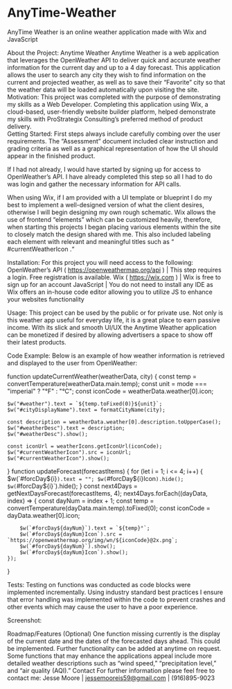 # AnyTime-Weather
AnyTime Weather is an online weather application made with Wix and JavaScript

About the Project:
Anytime Weather
Anytime Weather is a web application that leverages the OpenWeather API to deliver quick and accurate weather information for the current day and up to a 4 day forecast. This application allows the user to search any city they wish to find information on the current and projected weather, as well as to save their “Favorite” city so that the weather data will be loaded automatically upon visiting the site. 
Motivation:
This project was completed with the purpose of demonstrating my skills as a Web Developer. Completing this application using Wix, a cloud-based, user-friendly website builder platform, helped demonstrate my skills with ProStrategix Consulting’s preferred method of product delivery.  
Getting Started:
First steps always include carefully combing over the user requirements. The “Assessment” document included clear instruction and grading criteria as well as a graphical representation of how the UI should appear in the finished product. 

If I had not already, I would have started by signing up for access to OpenWeather’s API. I have already completed this step so all I had to do was login and gather the necessary information for API calls.

When using Wix, if I am provided with a UI template or blueprint I do my best to implement a well-designed version of what the client desires, otherwise I will begin designing my own rough schematic. Wix allows the use of frontend “elements” which can be customized heavily, therefore, when starting this projects I began placing various elements within the site to closely match the design shared with me. This also included labeling each element with relevant and meaningful titles such as “ #currentWeatherIcon .“
 
Installation:
For this project you will need access to the following:
OpenWeather’s API ( https://openweathermap.org/api ) | This step requires a login. Free registration is available.
Wix ( https://wix.com ) | Wix is free to sign up for an account
JavaScript | You do not need to install any IDE as Wix offers an in-house code editor allowing you to utilize JS to enhance your websites functionality
 
Usage:
This project can be used by the public or for private use. Not only is this weather app useful for everyday life, it is a great place to earn passive income. With its slick and smooth UI/UX the Anytime Weather application can be monetized if desired by allowing advertisers a space to show off their latest products. 
 
Code Example:
Below is an example of how weather information is retrieved and displayed to the user from OpenWeather:

function updateCurrentWeather(weatherData, city) {
    const temp = convertTemperature(weatherData.main.temp);
    const unit = mode === "imperial" ? "°F" : "°C";
    const iconCode = weatherData.weather[0].icon;
    
    $w("#weather").text = `${temp.toFixed(0)}${unit}`;
    $w("#cityDisplayName").text = formatCityName(city);

    const description = weatherData.weather[0].description.toUpperCase();
    $w("#weatherDesc").text = description;
    $w("#weatherDesc").show();
    
    const iconUrl = weatherIcons.getIconUrl(iconCode);
    $w("#currentWeatherIcon").src = iconUrl;
    $w("#currentWeatherIcon").show();
}
function updateForecast(forecastItems) {
    for (let i = 1; i <= 4; i++) {
        $w(`#forcDay${i}`).text = "";
        $w(`#forcDay${i}Icon`).hide();
        $w(`#forcDay${i}`).hide();
    }
    const next4Days = getNextDaysForecast(forecastItems, 4);
    next4Days.forEach((dayData, index) => {
        const dayNum = index + 1;
        const temp = convertTemperature(dayData.main.temp).toFixed(0);
        const iconCode = dayData.weather[0].icon;
        
        $w(`#forcDay${dayNum}`).text = `${temp}°`;
        $w(`#forcDay${dayNum}Icon`).src = `https://openweathermap.org/img/wn/${iconCode}@2x.png`;       
        $w(`#forcDay${dayNum}`).show();
        $w(`#forcDay${dayNum}Icon`).show();
    });
}



Tests:
Testing on functions was conducted as code blocks were implemented incrementally. Using industry standard best practices I ensure that error handling was implemented within the code to prevent crashes and other events which may cause the user to have a poor experience. 
 
Screenshot:

 
Roadmap/Features (Optional)
One function missing currently is the display of the current date and the dates of the forecasted days ahead. This could be implemented.
Further functionality can be added at anytime on request. Some functions that may enhance the applications appeal include more detailed weather descriptions such as “wind speed,” “precipitation level,” and “air quality (AQI).” 
Contact
For further information please feel free to contact me:
Jesse Moore | jessemooreis59@gmail.com | (916)895-9023
